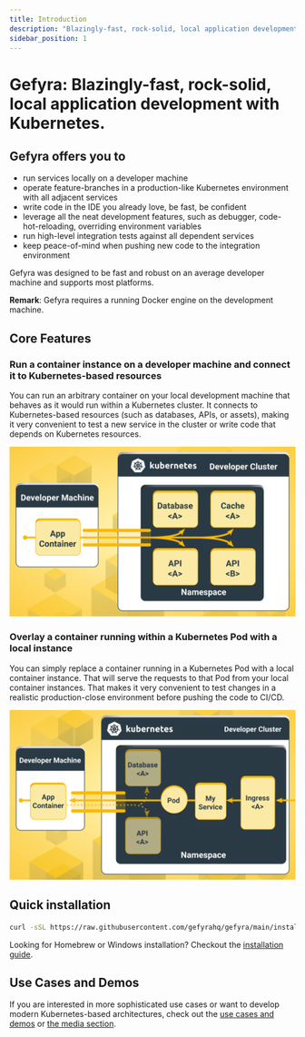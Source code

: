 ```yaml
---
title: Introduction
description: "Blazingly-fast, rock-solid, local application development with Kubernetes."
sidebar_position: 1
---
```


# Gefyra: Blazingly-fast, rock-solid, local application development with Kubernetes.

## Gefyra offers you to
- run services locally on a developer machine
- operate feature-branches in a production-like Kubernetes environment with all adjacent services
- write code in the IDE you already love, be fast, be confident
- leverage all the neat development features, such as debugger, code-hot-reloading, overriding environment variables
- run high-level integration tests against all dependent services
- keep peace-of-mind when pushing new code to the integration environment 

Gefyra was designed to be fast and robust on an average developer machine and supports most platforms.  

**Remark**: Gefyra requires a running Docker engine on the development machine.

## Core Features

### Run a container instance on a developer machine and connect it to Kubernetes-based resources
You can run an arbitrary container on your local development machine that behaves as it would run within a Kubernetes cluster. It connects to Kubernetes-based resources (such as databases, APIs, or assets), making it very
convenient to test a new service in the cluster or write code that depends on Kubernetes resources.

<div align="center">
 <img src="/img/gefyra_run_action.svg" alt="Gefyra run action"/>
</div>

### Overlay a container running within a Kubernetes Pod with a local instance 
You can simply replace a container running in a Kubernetes Pod with a local container instance. That will 
serve the requests to that Pod from your local container instances. That makes it very convenient to test changes in a realistic production-close
environment before pushing the code to CI/CD.

<div align="center">
 <img src="/img/gefyra_bridge_action.svg" alt="Gefyra bridge action"/>
</div>

## Quick installation

```bash
curl -sSL https://raw.githubusercontent.com/gefyrahq/gefyra/main/install.sh | sh -
```

Looking for Homebrew or Windows installation? Checkout the [installation guide](/docs/installation).

## Use Cases and Demos
If you are interested in more sophisticated use cases or want to develop modern Kubernetes-based architectures, 
check out the [use cases and demos](/usecases-and-demos/) or [the media section](/media/). 


